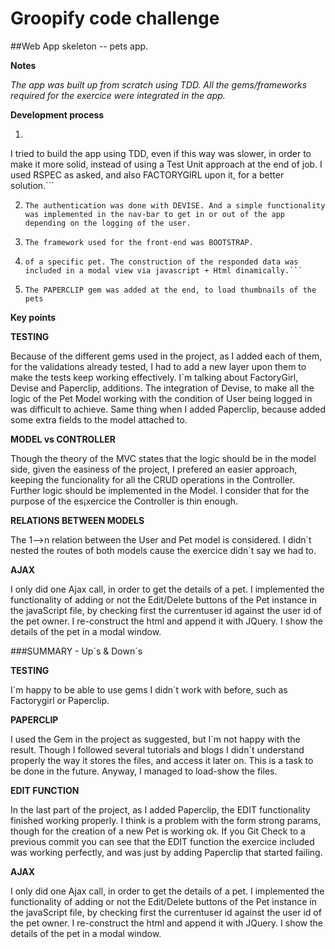 # Groopify code challenge

##Web App skeleton -- pets app.  

**Notes**

*The app was built up from scratch using TDD. 
All the gems/frameworks required for the exercice were integrated in the app.*


**Development process**

1.  ``` Because of the reasonable given deadline for delivering the exercice,
 I tried to build the app using TDD, even if this way was slower,
 in order to make it more solid, instead of using a Test Unit approach at the end of job.
 I used RSPEC as asked, and also FACTORYGIRL upon it, for a better solution.```

2.  ```The authentication was done with DEVISE. And a simple functionality was implemented in the nav-bar to get in or out of the app depending on the logging of the user.```

3.  ```The framework used for the front-end was BOOTSTRAP.```

4.  ```The AJAX called asked to be used was done in the show action, in which the user clicks to get the file 
    of a specific pet. The construction of the responded data was included in a modal view via javascript + Html dinamically.```

5.  ```The PAPERCLIP gem was added at the end, to load thumbnails of the pets```

**Key points**


**TESTING**

Because of the different gems used in the project, as I added each of them,
for the validations already tested, I had to add a new layer upon them to make the tests keep
working effectively.
I`m talking about FactoryGirl, Devise and Paperclip, additions.
The integration of Devise, to make all the logic of the Pet Model working with the condition
of User being logged in  was difficult to achieve.
Same thing when I added Paperclip, because added some extra fields to the model attached to.

**MODEL vs CONTROLLER**

Though the theory of the MVC states that the logic should be in the model side,
given the easiness of the project, I prefered an easier approach, keeping the funcionality 
for all the CRUD operations in the Controller. Further logic should be implemented in the Model. 
I consider that for the purpose of the es¡xercice the Controller is thin enough. 

**RELATIONS BETWEEN MODELS**

The 1-->n relation between the User and Pet model is considered. 
I didn`t nested the routes of both models cause the exercice didn´t say we had to.

**AJAX**

I only did one Ajax call, in order to get the details of a pet. 
I implemented the functionality of adding or not the Edit/Delete buttons 
of the Pet instance in the javaScript file,
by checking first the currentuser id against the user id of the pet owner. 
I re-construct the html and append it with JQuery. I show the details of the pet in a modal window.

###SUMMARY - Up´s & Down´s

**TESTING**

I´m happy to be able to use gems I didn´t work with before, such as Factorygirl or Paperclip.

**PAPERCLIP**

I used the Gem in the project as suggested, but I´m not happy with the result. 
Though I followed several tutorials and blogs I didn´t understand properly the way it stores the files,
and access it later on. This is a task to be done in the future. Anyway, I managed to load-show the files.

**EDIT FUNCTION**

In the last part of the project, as I added Paperclip, the EDIT functionality finished working properly.
I think is a problem with the form strong params, though for the creation of a new Pet is working ok.
  If you Git Check to a previous commit you can see that the EDIT function the exercice included was 
  working perfectly,
  and was just by adding Paperclip that started failing.

**AJAX**

I only did one Ajax call, in order to get the details of a pet.
I implemented the functionality of adding or not the Edit/Delete buttons 
of the Pet instance in the javaScript file, by checking first the currentuser id
against the user id of the pet owner.
I re-construct the html and append it with JQuery.
I show the details of the pet in a modal window.


